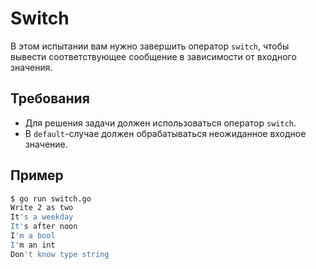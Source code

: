 # Switch

В этом испытании вам нужно завершить оператор `switch`, чтобы вывести соответствующее сообщение в зависимости от входного значения.

## Требования

- Для решения задачи должен использоваться оператор `switch`.
- В `default`-случае должен обрабатываться неожиданное входное значение.

## Пример

```sh
$ go run switch.go
Write 2 as two
It's a weekday
It's after noon
I'm a bool
I'm an int
Don't know type string

```
